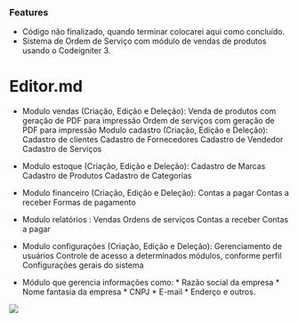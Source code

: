 ### Features
- Código não finalizado, quando terminar colocarei aqui como concluído.
- Sistema de Ordem de Serviço com módulo de vendas de produtos usando o Codeigniter 3.

# Editor.md

- Modulo vendas (Criação, Edição e Deleção):
      Venda de produtos com geração de PDF para impressão
      Ordem de serviços com geração de PDF para impressão
      Modulo cadastro (Criação, Edição e Deleção):
      Cadastro de clientes
      Cadastro de Fornecedores
      Cadastro de Vendedor
      Cadastro de Serviços

- Modulo estoque (Criação, Edição e Deleção):
    Cadastro de Marcas
    Cadastro de Produtos
    Cadastro de Categorias

- Modulo financeiro (Criação, Edição e Deleção):
      Contas a pagar
      Contas a receber
      Formas de pagamento

- Modulo relatórios :
      Vendas
      Ordens de serviços
      Contas a receber
      Contas a pagar

- Modulo configurações (Criação, Edição e Deleção):
      Gerenciamento de usuários
      Controle de acesso a determinados módulos, conforme perfil
      Configurações gerais do sistema

- Módulo que gerencia informações como:
      * Razão social da empresa
      * Nome fantasia da empresa
      * CNPJ
      * E-mail
      * Enderço e outros.

![](https://i.imgur.com/VDpJOB4.png)
